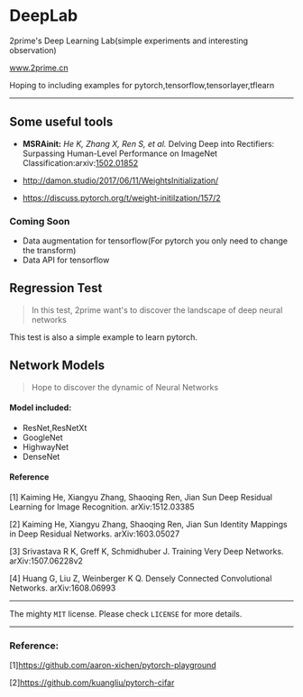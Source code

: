 # DeepLab
2prime's Deep Learning  Lab(simple experiments and interesting observation)

www.2prime.cn

Hoping to including examples for pytorch,tensorflow,tensorlayer,tflearn

<hr/>



## Some useful tools 

- **MSRAinit:** 
*He K, Zhang X, Ren S, et al.*
Delving Deep into Rectifiers: Surpassing Human-Level Performance on ImageNet Classification:arxiv:<a href="https://arxiv.org/pdf/1502.01852">1502.01852</a>

- http://damon.studio/2017/06/11/WeightsInitialization/
- https://discuss.pytorch.org/t/weight-initilzation/157/2


### Coming Soon
- Data augmentation for tensorflow(For pytorch you only need to change the transform)
- Data API for tensorflow


## Regression Test

> In this test, 2prime want's to discover the landscape of deep neural networks

This test is also a simple example to learn pytorch.

## Network Models
> Hope to discover the dynamic of Neural Networks

#### Model included:
- ResNet,ResNetXt
- GoogleNet
- HighwayNet
- DenseNet

#### Reference

[1] Kaiming He, Xiangyu Zhang, Shaoqing Ren, Jian Sun
    Deep Residual Learning for Image Recognition. arXiv:1512.03385

[2] Kaiming He, Xiangyu Zhang, Shaoqing Ren, Jian Sun
    Identity Mappings in Deep Residual Networks. arXiv:1603.05027
    
[3] Srivastava R K, Greff K, Schmidhuber J. 
    Training Very Deep Networks.  arXiv:1507.06228v2

[4] Huang G, Liu Z, Weinberger K Q. 
    Densely Connected Convolutional Networks.  arXiv:1608.06993
    
<hr/>

The mighty `MIT` license. Please check `LICENSE` for more details.

<hr/>

### Reference:

[1]https://github.com/aaron-xichen/pytorch-playground

[2]https://github.com/kuangliu/pytorch-cifar
